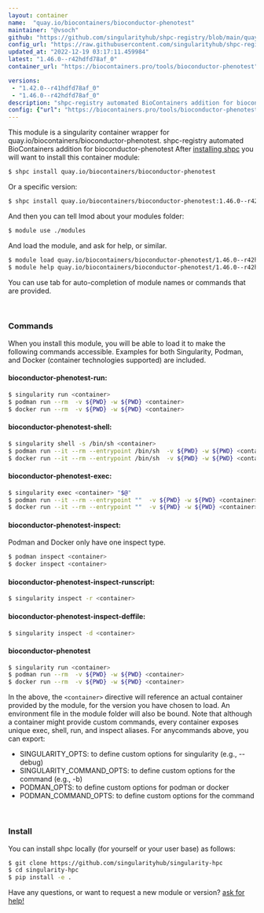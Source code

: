 ```yaml
---
layout: container
name:  "quay.io/biocontainers/bioconductor-phenotest"
maintainer: "@vsoch"
github: "https://github.com/singularityhub/shpc-registry/blob/main/quay.io/biocontainers/bioconductor-phenotest/container.yaml"
config_url: "https://raw.githubusercontent.com/singularityhub/shpc-registry/main/quay.io/biocontainers/bioconductor-phenotest/container.yaml"
updated_at: "2022-12-19 03:17:11.459984"
latest: "1.46.0--r42hdfd78af_0"
container_url: "https://biocontainers.pro/tools/bioconductor-phenotest"

versions:
 - "1.42.0--r41hdfd78af_0"
 - "1.46.0--r42hdfd78af_0"
description: "shpc-registry automated BioContainers addition for bioconductor-phenotest"
config: {"url": "https://biocontainers.pro/tools/bioconductor-phenotest", "maintainer": "@vsoch", "description": "shpc-registry automated BioContainers addition for bioconductor-phenotest", "latest": {"1.46.0--r42hdfd78af_0": "sha256:a1ffdbce67e384d75311b66d0a85ba3806989b4d2d22652025e860ab964833de"}, "tags": {"1.42.0--r41hdfd78af_0": "sha256:7292e4a4c9f8f0ef3709b2520c6093888fb1b978dfeba1c17721ba1644a7858a", "1.46.0--r42hdfd78af_0": "sha256:a1ffdbce67e384d75311b66d0a85ba3806989b4d2d22652025e860ab964833de"}, "docker": "quay.io/biocontainers/bioconductor-phenotest"}
---
```


This module is a singularity container wrapper for quay.io/biocontainers/bioconductor-phenotest.
shpc-registry automated BioContainers addition for bioconductor-phenotest
After [installing shpc](#install) you will want to install this container module:


```bash
$ shpc install quay.io/biocontainers/bioconductor-phenotest
```

Or a specific version:

```bash
$ shpc install quay.io/biocontainers/bioconductor-phenotest:1.46.0--r42hdfd78af_0
```

And then you can tell lmod about your modules folder:

```bash
$ module use ./modules
```

And load the module, and ask for help, or similar.

```bash
$ module load quay.io/biocontainers/bioconductor-phenotest/1.46.0--r42hdfd78af_0
$ module help quay.io/biocontainers/bioconductor-phenotest/1.46.0--r42hdfd78af_0
```

You can use tab for auto-completion of module names or commands that are provided.

<br>

### Commands

When you install this module, you will be able to load it to make the following commands accessible.
Examples for both Singularity, Podman, and Docker (container technologies supported) are included.

#### bioconductor-phenotest-run:

```bash
$ singularity run <container>
$ podman run --rm  -v ${PWD} -w ${PWD} <container>
$ docker run --rm  -v ${PWD} -w ${PWD} <container>
```

#### bioconductor-phenotest-shell:

```bash
$ singularity shell -s /bin/sh <container>
$ podman run --it --rm --entrypoint /bin/sh  -v ${PWD} -w ${PWD} <container>
$ docker run --it --rm --entrypoint /bin/sh  -v ${PWD} -w ${PWD} <container>
```

#### bioconductor-phenotest-exec:

```bash
$ singularity exec <container> "$@"
$ podman run --it --rm --entrypoint ""  -v ${PWD} -w ${PWD} <container> "$@"
$ docker run --it --rm --entrypoint ""  -v ${PWD} -w ${PWD} <container> "$@"
```

#### bioconductor-phenotest-inspect:

Podman and Docker only have one inspect type.

```bash
$ podman inspect <container>
$ docker inspect <container>
```

#### bioconductor-phenotest-inspect-runscript:

```bash
$ singularity inspect -r <container>
```

#### bioconductor-phenotest-inspect-deffile:

```bash
$ singularity inspect -d <container>
```



#### bioconductor-phenotest

```bash
$ singularity run <container>
$ podman run --rm  -v ${PWD} -w ${PWD} <container>
$ docker run --rm  -v ${PWD} -w ${PWD} <container>
```


In the above, the `<container>` directive will reference an actual container provided
by the module, for the version you have chosen to load. An environment file in the
module folder will also be bound. Note that although a container
might provide custom commands, every container exposes unique exec, shell, run, and
inspect aliases. For anycommands above, you can export:

 - SINGULARITY_OPTS: to define custom options for singularity (e.g., --debug)
 - SINGULARITY_COMMAND_OPTS: to define custom options for the command (e.g., -b)
 - PODMAN_OPTS: to define custom options for podman or docker
 - PODMAN_COMMAND_OPTS: to define custom options for the command

<br>

### Install

You can install shpc locally (for yourself or your user base) as follows:

```bash
$ git clone https://github.com/singularityhub/singularity-hpc
$ cd singularity-hpc
$ pip install -e .
```

Have any questions, or want to request a new module or version? [ask for help!](https://github.com/singularityhub/singularity-hpc/issues)